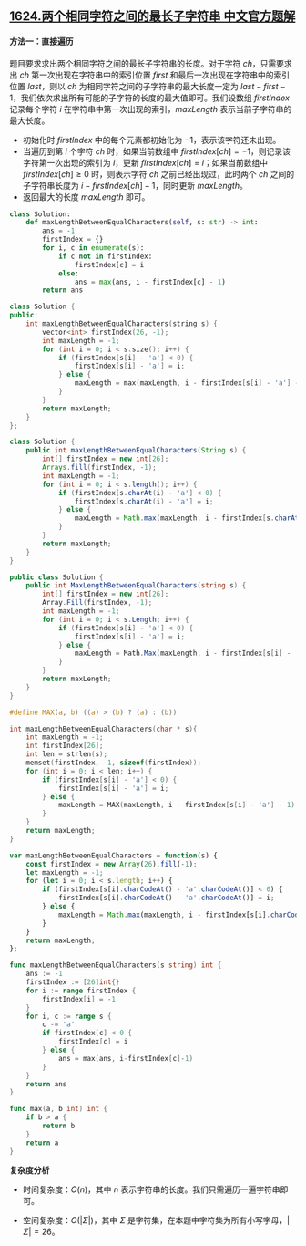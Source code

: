 ## [1624.两个相同字符之间的最长子字符串 中文官方题解](https://leetcode.cn/problems/largest-substring-between-two-equal-characters/solutions/100000/liang-ge-xiang-tong-zi-fu-zhi-jian-de-zu-9n2l)
#### 方法一：直接遍历

题目要求求出两个相同字符之间的最长子字符串的长度。对于字符 $\textit{ch}$，只需要求出 $\textit{ch}$ 第一次出现在字符串中的索引位置 $\textit{first}$ 和最后一次出现在字符串中的索引位置 $\textit{last}$，则以 $\textit{ch}$ 为相同字符之间的子字符串的最大长度一定为 $\textit{last} - \textit{first} - 1$，我们依次求出所有可能的子字符的长度的最大值即可。我们设数组 $\textit{firstIndex}$ 记录每个字符 $i$ 在字符串中第一次出现的索引，$\textit{maxLength}$ 表示当前子字符串的最大长度。
+ 初始化时 $\textit{firstIndex}$ 中的每个元素都初始化为 $-1$，表示该字符还未出现。
+ 当遍历到第 $i$ 个字符 $\textit{ch}$ 时，如果当前数组中 $\textit{firstIndex}[\textit{ch}] = -1$，则记录该字符第一次出现的索引为 $i$，更新 $\textit{firstIndex}[\textit{ch}] = i$；如果当前数组中 $\textit{firstIndex}[\textit{ch}] \ge 0$ 时，则表示字符 $\textit{ch}$ 之前已经出现过，此时两个 $\textit{ch}$ 之间的子字符串长度为 $i - \textit{firstIndex}[\textit{ch}] - 1$，同时更新 $\textit{maxLength}$。
+ 返回最大的长度 $\textit{maxLength}$ 即可。

```Python [sol1-Python3]
class Solution:
    def maxLengthBetweenEqualCharacters(self, s: str) -> int:
        ans = -1
        firstIndex = {}
        for i, c in enumerate(s):
            if c not in firstIndex:
                firstIndex[c] = i
            else:
                ans = max(ans, i - firstIndex[c] - 1)
        return ans
```

```C++ [sol1-C++]
class Solution {
public:
    int maxLengthBetweenEqualCharacters(string s) {
        vector<int> firstIndex(26, -1);
        int maxLength = -1;
        for (int i = 0; i < s.size(); i++) {
            if (firstIndex[s[i] - 'a'] < 0) {
                firstIndex[s[i] - 'a'] = i;
            } else {
                maxLength = max(maxLength, i - firstIndex[s[i] - 'a'] - 1);
            }
        }
        return maxLength;
    }
};
```

```Java [sol1-Java]
class Solution {
    public int maxLengthBetweenEqualCharacters(String s) {
        int[] firstIndex = new int[26];
        Arrays.fill(firstIndex, -1);
        int maxLength = -1;
        for (int i = 0; i < s.length(); i++) {
            if (firstIndex[s.charAt(i) - 'a'] < 0) {
                firstIndex[s.charAt(i) - 'a'] = i;
            } else {
                maxLength = Math.max(maxLength, i - firstIndex[s.charAt(i) - 'a'] - 1);
            }
        }
        return maxLength;
    }
}
```

```C# [sol1-C#]
public class Solution {
    public int MaxLengthBetweenEqualCharacters(string s) {
        int[] firstIndex = new int[26];
        Array.Fill(firstIndex, -1);
        int maxLength = -1;
        for (int i = 0; i < s.Length; i++) {
            if (firstIndex[s[i] - 'a'] < 0) {
                firstIndex[s[i] - 'a'] = i;
            } else {
                maxLength = Math.Max(maxLength, i - firstIndex[s[i] - 'a'] - 1);
            }
        }
        return maxLength;
    }
}
```

```C [sol1-C]
#define MAX(a, b) ((a) > (b) ? (a) : (b))

int maxLengthBetweenEqualCharacters(char * s){
    int maxLength = -1;
    int firstIndex[26];
    int len = strlen(s);
    memset(firstIndex, -1, sizeof(firstIndex));
    for (int i = 0; i < len; i++) {
        if (firstIndex[s[i] - 'a'] < 0) {
            firstIndex[s[i] - 'a'] = i;
        } else {
            maxLength = MAX(maxLength, i - firstIndex[s[i] - 'a'] - 1);
        }
    }
    return maxLength;
}
```

```JavaScript [sol1-JavaScript]
var maxLengthBetweenEqualCharacters = function(s) {
    const firstIndex = new Array(26).fill(-1);
    let maxLength = -1;
    for (let i = 0; i < s.length; i++) {
        if (firstIndex[s[i].charCodeAt() - 'a'.charCodeAt()] < 0) {
            firstIndex[s[i].charCodeAt() - 'a'.charCodeAt()] = i;
        } else {
            maxLength = Math.max(maxLength, i - firstIndex[s[i].charCodeAt() - 'a'.charCodeAt()] - 1);
        }
    }
    return maxLength;
};
```

```go [sol1-Golang]
func maxLengthBetweenEqualCharacters(s string) int {
    ans := -1
    firstIndex := [26]int{}
    for i := range firstIndex {
        firstIndex[i] = -1
    }
    for i, c := range s {
        c -= 'a'
        if firstIndex[c] < 0 {
            firstIndex[c] = i
        } else {
            ans = max(ans, i-firstIndex[c]-1)
        }
    }
    return ans
}

func max(a, b int) int {
    if b > a {
        return b
    }
    return a
}
```

**复杂度分析**

- 时间复杂度：$O(n)$，其中 $n$ 表示字符串的长度。我们只需遍历一遍字符串即可。

- 空间复杂度：$O(|\Sigma|)$，其中 $\Sigma$ 是字符集，在本题中字符集为所有小写字母，$|\Sigma|=26$。